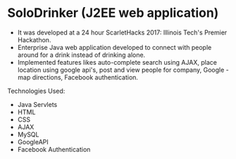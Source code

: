 # SoloDrinker (J2EE web application)
- It was developed at a 24 hour ScarletHacks 2017: Illinois Tech's Premier Hackathon.
- Enterprise Java web application developed to connect with people around for a drink instead of drinking alone.
- Implemented features likes auto-complete search using AJAX, place location using google api's, post and view people for company, Google - map directions, Facebook authentication.

Technologies Used:
- Java Servlets
- HTML
- CSS
- AJAX
- MySQL
- GoogleAPI
- Facebook Authentication
